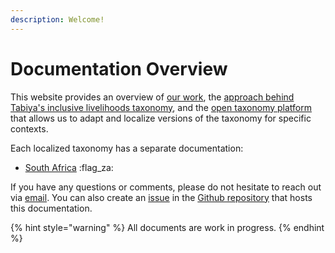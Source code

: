 ```yaml
---
description: Welcome!
---
```


# Documentation Overview

This website provides an overview of [our work](overview/about-tabiya.md), the [approach behind Tabiya's inclusive livelihoods taxonomy](overview/inclusive-livelihoods-taxonomy/), and the [open taxonomy platform](overview/open-taxonomy-platform.md) that allows us to adapt and localize versions of the taxonomy for specific contexts.&#x20;

Each localized taxonomy has a separate documentation:

* [South Africa](https://docs.tabiya.org/approach) :flag\_za:

If you have any questions or comments, please do not hesitate to reach out via [email](mailto:hi@tabiya.tech). You can also create an [issue](https://github.com/tabiya-tech/docs/issues) in the [Github repository](https://github.com/tabiya-tech/docs/) that hosts this documentation.

{% hint style="warning" %}
All documents are work in progress.
{% endhint %}
